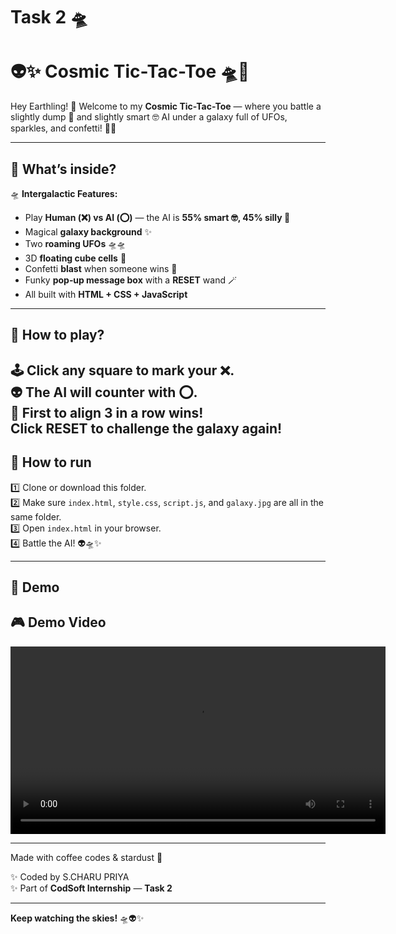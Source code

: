 # Task 2 🛸
# 👽✨ Cosmic Tic-Tac-Toe 🛸🌌

Hey Earthling! 🖖 Welcome to my **Cosmic Tic-Tac-Toe** — where you battle a slightly dump 🤪 and slightly smart 🤓 AI under a galaxy full of UFOs, sparkles, and confetti! 🚀✨

---

## 🌠 What’s inside?

🛸 **Intergalactic Features:**
- Play **Human (❌) vs AI (⭕)** — the AI is **55% smart 🤓, 45% silly 🤪**
- Magical **galaxy background** ✨
- Two **roaming UFOs** 🛸🛸
- 3D **floating cube cells** 🧊
- Confetti **blast** when someone wins 🎉
- Funky **pop‑up message box** with a **RESET** wand 🪄
- All built with **HTML + CSS + JavaScript**

---

## 👾 How to play?

🕹️ **Click** any square to mark your ❌.  
👽 The AI will counter with ⭕.  
🚀 First to align **3 in a row** wins!  
 Click **RESET** to challenge the galaxy again!
---

## 🚀 How to run

1️⃣ Clone or download this folder.  
2️⃣ Make sure `index.html`, `style.css`, `script.js`, and `galaxy.jpg` are all in the same folder.  
3️⃣ Open `index.html` in your browser.  
4️⃣ Battle the AI! 👽🛸✨

---

## 🌌 Demo

## 🎮 Demo Video

<video src="demo.mp4" controls width="600"></video>



---

 Made with coffee codes & stardust 🌠

✨ Coded by S.CHARU PRIYA  
✨ Part of **CodSoft Internship** — **Task 2**  

---

**Keep watching the skies!** 🛸👽✨  


